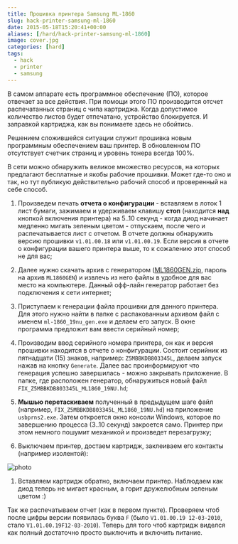 ```yaml
---
title: Прошивка принтера Samsung ML-1860
slug: hack-printer-samsung-ml-1860
date: 2015-05-18T15:20:41+00:00
aliases: [/hard/hack-printer-samsung-ml-1860]
image: cover.jpg
categories: [hard]
tags:
  - hack
  - printer
  - samsung
---
```


В самом аппарате есть программное обеспечение (ПО), которое отвечает за все действия. При помощи этого ПО производится отсчет распечатанных страниц с чипа картриджа. Когда допустимое количество листов будет отпечатано, устройство блокируется. И заправкой картриджа, как вы понимаете здесь не обойтись.

Решением сложившейся ситуации служит прошивка новым программным обеспечением ваш принтер. В обновленном ПО отсутствует счетчик страниц и уровень тонера всегда 100%.

<!--more-->

В сети можно обнаружить великое множество ресурсов, на которых предлагают бесплатные и якобы рабочие прошивки. Может где-то оно и так, но тут публикую действительно рабочий способ и проверенный на себе способ.

1. Произведем печать **отчета о конфигурации** - вставляем в лоток 1 лист бумаги, зажимаем и удерживаем клавишу **стоп** (находится **над** кнопкой включения принтера) на 5..10 секунд - когда диод начинает медленно мигать зеленым цветом - отпускаем, после чего и распечатывается лист с отчетом. В отчете должны обнаружить версию прошивки `v1.01.00.18` или `v1.01.00.19`. Если версия в отчете о конфигурации вашего принтера выше, то к сожалению этот способ не для вас;

1. Далее нужно скачать архив с генератором ([ML1860GEN.zip][ML1860GEN.zip], пароль на архив `ML1860GEN`) и извлечь из него файлы в удобное для вас место на компьютере. Данный офф-лайн генератор работает без подключения к сети интернет;

1. Приступаем к генерации файла прошивки для данного принтера. Для этого нужно найти в папке с распакованным архивом файл с именем `ml-1860_19nu_gen.exe` и делаем его запуск. В окне программа предложит вам ввести серийный номер;

1. Производим ввод серийного номера принтера, он как и версия прошивки находится в отчете о конфигурации. Состоит серийник из пятнадцати (15) знаков, например: `Z5MBBKDB803345L`, делаем запуск нажав на кнопку `Generate`. Далее вас проинформируют что генерация успешно завершилась - можно закрывать приложение. В папке, где расположен генератор, обнаружиться новый файл `FIX_Z5MBBKDB803345L_ML1860_19NU.hd`;

1. **Мышью перетаскиваем** полученный в предыдущем шаге файл (например, `FIX_Z5MBBKDB803345L_ML1860_19NU.hd`) на приложение `usbprns2.exe`. Затем откроется окно консоли Windows, которое по завершению процесса (3..10 секунд) закроется само. Принтер при этом немного пошумит механикой и произведет перезагрузку;

1. Выключаем принтер, достаем картридж, заклеиваем его контакты (например изолентой):

![photo](https://hsto.org/files/de9/6a0/705/de96a0705f3d4d53ae0f61c08674475f.jpg)

1. Вставляем картридж обратно, включаем принтер. Наблюдаем как диод теперь не мигает красным, а горит дружелюбным зеленым цветом :)

Так же распечатываем отчет (как в первом пункте). Проверяем чтоб после цифры версии появилась буква `F` (было `V1.01.00.19 12-03-2010`, стало `V1.01.00.19F12-03-2010`). Теперь для того чтоб картридж виделся как полный достаточно просто выключить и включить питание.

[ML1860GEN.zip]:https://yadi.sk/d/pyybeSD33aLuAG
